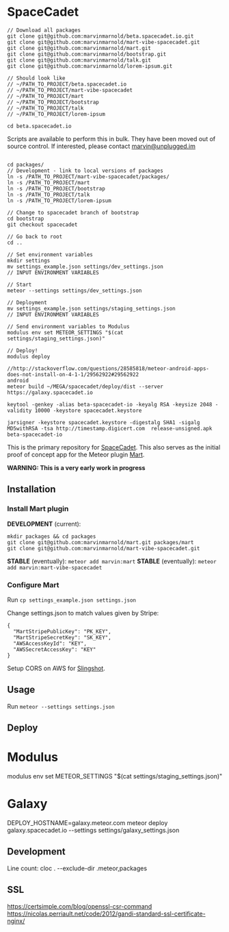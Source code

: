 SpaceCadet
==========

````
// Download all packages
git clone git@github.com:marvinmarnold/beta.spacecadet.io.git
git clone git@github.com:marvinmarnold/mart-vibe-spacecadet.git
git clone git@github.com:marvinmarnold/mart.git
git clone git@github.com:marvinmarnold/bootstrap.git
git clone git@github.com:marvinmarnold/talk.git
git clone git@github.com:marvinmarnold/lorem-ipsum.git

// Should look like
// ~/PATH_TO_PROJECT/beta.spacecadet.io
// ~/PATH_TO_PROJECT/mart-vibe-spacecadet
// ~/PATH_TO_PROJECT/mart
// ~/PATH_TO_PROJECT/bootstrap
// ~/PATH_TO_PROJECT/talk
// ~/PATH_TO_PROJECT/lorem-ipsum

cd beta.spacecadet.io

````

Scripts are available to perform this in bulk.
They have been moved out of source control.
If interested, please contact marvin@unplugged.im

````

cd packages/
// Development - link to local versions of packages
ln -s /PATH_TO_PROJECT/mart-vibe-spacecadet/packages/
ln -s /PATH_TO_PROJECT/mart
ln -s /PATH_TO_PROJECT/bootstrap
ln -s /PATH_TO_PROJECT/talk
ln -s /PATH_TO_PROJECT/lorem-ipsum

// Change to spacecadet branch of bootstrap
cd bootstrap
git checkout spacecadet

// Go back to root
cd ..

// Set environment variables
mkdir settings
mv settings_example.json settings/dev_settings.json
// INPUT ENVIRONMENT VARIABLES

// Start
meteor --settings settings/dev_settings.json

// Deployment
mv settings_example.json settings/staging_settings.json
// INPUT ENVIRONMENT VARIABLES

// Send environment variables to Modulus
modulus env set METEOR_SETTINGS "$(cat settings/staging_settings.json)"

// Deploy!
modulus deploy

//http://stackoverflow.com/questions/28585818/meteor-android-apps-does-not-install-on-4-1-1/29562922#29562922
android
meteor build ~/MEGA/spacecadet/deploy/dist --server https://galaxy.spacecadet.io

keytool -genkey -alias beta-spacecadet-io -keyalg RSA -keysize 2048 -validity 10000 -keystore spacecadet.keystore

jarsigner -keystore spacecadet.keystore -digestalg SHA1 -sigalg MD5withRSA -tsa http://timestamp.digicert.com  release-unsigned.apk beta-spacecadet-io
````




This is the primary repository for [SpaceCadet](https://spacecadet.io). This also serves as the initial proof of concept app for the Meteor plugin [Mart](https://github.com/marvinmarnold/mart).

**WARNING: This is a very early work in progress**

Installation
------------

### Install Mart plugin

**DEVELOPMENT** (current):

```
mkdir packages && cd packages
git clone git@github.com:marvinmarnold/mart.git packages/mart
git clone git@github.com:marvinmarnold/mart-vibe-spacecadet.git
```

**STABLE** (eventually): `meteor add marvin:mart`
**STABLE** (eventually): `meteor add marvin:mart-vibe-spacecadet`

### Configure Mart

Run `cp settings_example.json settings.json`

Change settings.json to match values given by Stripe:

```
{
  "MartStripePublicKey": "PK_KEY",
  "MartStripeSecretKey": "SK_KEY",
  "AWSAccessKeyId": "KEY",
  "AWSSecretAccessKey": "KEY"
}
```

Setup CORS on AWS for [Slingshot](https://github.com/CulturalMe/meteor-slingshot).

Usage
-----

Run `meteor --settings settings.json`

Deploy
------

Modulus
=====
modulus env set METEOR_SETTINGS "$(cat settings/staging_settings.json)"

Galaxy
=====
DEPLOY_HOSTNAME=galaxy.meteor.com meteor deploy galaxy.spacecadet.io --settings settings/galaxy_settings.json

Development
-----------

Line count: cloc . --exclude-dir .meteor,packages


SSL
---
https://certsimple.com/blog/openssl-csr-command
https://nicolas.perriault.net/code/2012/gandi-standard-ssl-certificate-nginx/
